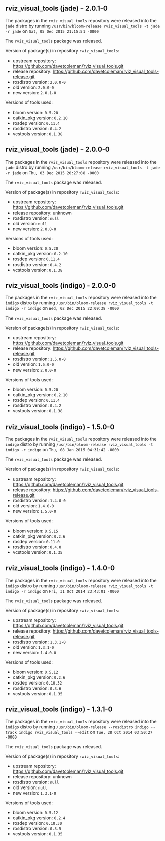 ## rviz_visual_tools (jade) - 2.0.1-0

The packages in the `rviz_visual_tools` repository were released into the `jade` distro by running `/usr/bin/bloom-release rviz_visual_tools -t jade -r jade` on `Sat, 05 Dec 2015 21:15:51 -0000`

The `rviz_visual_tools` package was released.

Version of package(s) in repository `rviz_visual_tools`:
- upstream repository: https://github.com/davetcoleman/rviz_visual_tools.git
- release repository: https://github.com/davetcoleman/rviz_visual_tools-release.git
- rosdistro version: `2.0.0-0`
- old version: `2.0.0-0`
- new version: `2.0.1-0`

Versions of tools used:
- bloom version: `0.5.20`
- catkin_pkg version: `0.2.10`
- rosdep version: `0.11.4`
- rosdistro version: `0.4.2`
- vcstools version: `0.1.38`


## rviz_visual_tools (jade) - 2.0.0-0

The packages in the `rviz_visual_tools` repository were released into the `jade` distro by running `/usr/bin/bloom-release rviz_visual_tools -t jade -r jade` on `Thu, 03 Dec 2015 20:27:08 -0000`

The `rviz_visual_tools` package was released.

Version of package(s) in repository `rviz_visual_tools`:
- upstream repository: https://github.com/davetcoleman/rviz_visual_tools.git
- release repository: unknown
- rosdistro version: `null`
- old version: `null`
- new version: `2.0.0-0`

Versions of tools used:
- bloom version: `0.5.20`
- catkin_pkg version: `0.2.10`
- rosdep version: `0.11.4`
- rosdistro version: `0.4.2`
- vcstools version: `0.1.38`


## rviz_visual_tools (indigo) - 2.0.0-0

The packages in the `rviz_visual_tools` repository were released into the `indigo` distro by running `/usr/bin/bloom-release rviz_visual_tools -t indigo -r indigo` on `Wed, 02 Dec 2015 22:09:38 -0000`

The `rviz_visual_tools` package was released.

Version of package(s) in repository `rviz_visual_tools`:
- upstream repository: https://github.com/davetcoleman/rviz_visual_tools.git
- release repository: https://github.com/davetcoleman/rviz_visual_tools-release.git
- rosdistro version: `1.5.0-0`
- old version: `1.5.0-0`
- new version: `2.0.0-0`

Versions of tools used:
- bloom version: `0.5.20`
- catkin_pkg version: `0.2.10`
- rosdep version: `0.11.4`
- rosdistro version: `0.4.2`
- vcstools version: `0.1.38`


## rviz_visual_tools (indigo) - 1.5.0-0

The packages in the `rviz_visual_tools` repository were released into the `indigo` distro by running `/usr/bin/bloom-release rviz_visual_tools -t indigo -r indigo` on `Thu, 08 Jan 2015 04:31:42 -0000`

The `rviz_visual_tools` package was released.

Version of package(s) in repository `rviz_visual_tools`:
- upstream repository: https://github.com/davetcoleman/rviz_visual_tools.git
- release repository: https://github.com/davetcoleman/rviz_visual_tools-release.git
- rosdistro version: `1.4.0-0`
- old version: `1.4.0-0`
- new version: `1.5.0-0`

Versions of tools used:
- bloom version: `0.5.15`
- catkin_pkg version: `0.2.6`
- rosdep version: `0.11.0`
- rosdistro version: `0.4.0`
- vcstools version: `0.1.35`


## rviz_visual_tools (indigo) - 1.4.0-0

The packages in the `rviz_visual_tools` repository were released into the `indigo` distro by running `/usr/bin/bloom-release rviz_visual_tools -t indigo -r indigo` on `Fri, 31 Oct 2014 23:43:01 -0000`

The `rviz_visual_tools` package was released.

Version of package(s) in repository `rviz_visual_tools`:
- upstream repository: https://github.com/davetcoleman/rviz_visual_tools.git
- release repository: https://github.com/davetcoleman/rviz_visual_tools-release.git
- rosdistro version: `1.3.1-0`
- old version: `1.3.1-0`
- new version: `1.4.0-0`

Versions of tools used:
- bloom version: `0.5.12`
- catkin_pkg version: `0.2.6`
- rosdep version: `0.10.32`
- rosdistro version: `0.3.6`
- vcstools version: `0.1.35`


## rviz_visual_tools (indigo) - 1.3.1-0

The packages in the `rviz_visual_tools` repository were released into the `indigo` distro by running `/usr/bin/bloom-release --rosdistro indigo --track indigo rviz_visual_tools --edit` on `Tue, 28 Oct 2014 03:50:27 -0000`

The `rviz_visual_tools` package was released.

Version of package(s) in repository `rviz_visual_tools`:
- upstream repository: https://github.com/davetcoleman/rviz_visual_tools.git
- release repository: unknown
- rosdistro version: `null`
- old version: `null`
- new version: `1.3.1-0`

Versions of tools used:
- bloom version: `0.5.12`
- catkin_pkg version: `0.2.4`
- rosdep version: `0.10.30`
- rosdistro version: `0.3.5`
- vcstools version: `0.1.35`



